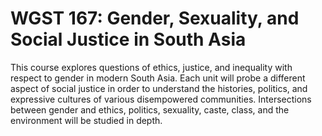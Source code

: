# WGST 167: Gender, Sexuality, and Social Justice in South Asia

This course explores questions of ethics, justice, and inequality with respect to gender in modern South Asia. Each unit will probe a different aspect of social justice in order to understand the histories, politics, and expressive cultures of various disempowered communities. Intersections between gender and ethics, politics, sexuality, caste, class, and the environment will be studied in depth.